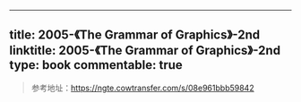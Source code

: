 
---
title: 2005-《The Grammar of Graphics》-2nd
linktitle: 2005-《The Grammar of Graphics》-2nd
type: book
commentable: true
---

> 参考地址：https://ngte.cowtransfer.com/s/08e961bbb59842

    